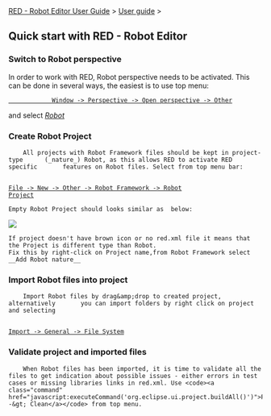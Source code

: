 <html>
<head>
<link href="PLUGINS_ROOT/org.robotframework.ide.eclipse.main.plugin.doc.user/help/style.css" rel="stylesheet" type="text/css"/>
</head>
<body>
<a href="../index.html">RED - Robot Editor User Guide</a> &gt; <a href="user_guide.html">User guide</a> &gt; 
	<h2>Quick start with RED - Robot Editor</h2>
<h3>Switch to Robot perspective</h3>
<p>
		In order to work with RED, Robot perspective needs to be activated.
		This can be done in several ways, the easiest is to use top menu:<br/>
<code><a class="command" href="javascript:executeCommand('org.eclipse.ui.perspectives.showPerspective()')">
			Window -&gt; Perspective -&gt; Open perspective -&gt; Other</a></code></p></body></html>

 and select _<a class="command" href="javascript:executeCommand('org.eclipse.ui.perspectives.showPerspective(org.eclipse.ui.perspectives.showPerspective.perspectiveId=org.eclipse.ui.perspectives.RobotPerspective)')">Robot</a>_

### Create Robot Project

		All projects with Robot Framework files should be kept in project-type		(_nature_) Robot, as this allows RED to activate RED specific		features on Robot files. Select from top menu bar:  
 <code><a class="command" href="javascript:executeCommand('org.eclipse.ui.newWizard(newWizardId=org.robotframework.ide.eclipse.wizards.newRobotProject)')">
			File -&gt; New -&gt; Other -&gt; Robot Framework -&gt; Robot Project</a></code>

    Empty Robot Project should looks similar as  below: 
![](images/simple_project_1.png)  

    If project doesn't have brown icon or no red.xml file it means that the Project is different type than Robot.
    Fix this by right-click on Project name,from Robot Framework select __Add Robot nature__

### Import Robot files into project

		Import Robot files by drag&amp;drop to created project, alternatively		you can import folders by right click on project and selecting  
 <code><a class="command" href="javascript:executeCommand('org.eclipse.ui.file.import(importWizardId=org.eclipse.ui.wizards.import.FileSystem)')">
			Import -&gt; General -&gt; File System</a></code>

### Validate project and imported files

		When Robot files has been imported, it is time to validate all the		files to get indication about possible issues - either errors in test		cases or missing libraries links in red.xml. Use <code><a class="command" href="javascript:executeCommand('org.eclipse.ui.project.buildAll()')">Project -&gt; Clean</a></code> from top menu.	